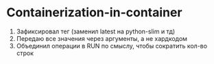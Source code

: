 # Containerization-in-container


1) Зафиксировал тег (заменил latest на python-slim и тд)
2) Передаю все значения через аргументы, а не хардкодом 
3) Объединил операции в RUN по смыслу, чтобы сократить кол-во строк 
